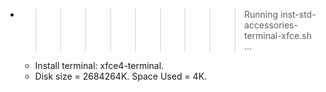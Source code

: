 * >>>>>>>>> Running inst-std-accessories-terminal-xfce.sh ...
  * Install terminal: xfce4-terminal.
  * Disk size = 2684264K. Space Used = 4K.
